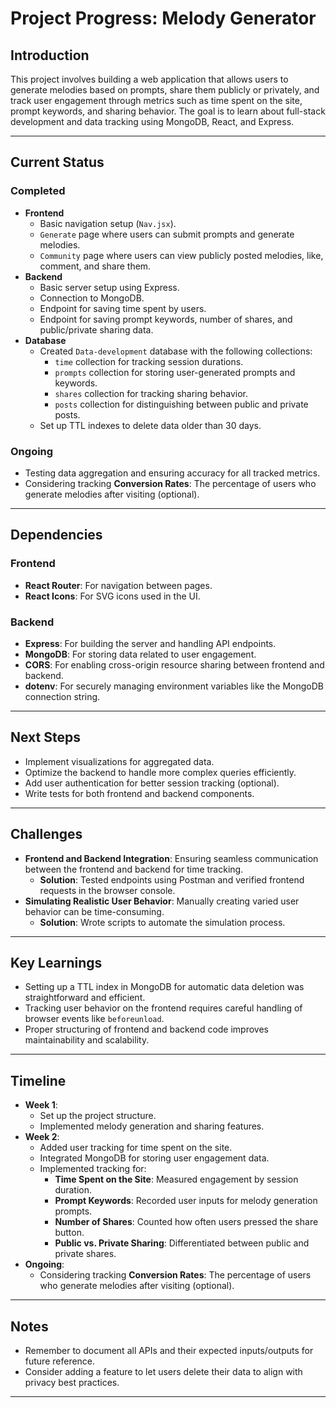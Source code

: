 # Project Progress: Melody Generator

## Introduction

This project involves building a web application that allows users to generate melodies based on prompts, share them publicly or privately, and track user engagement through metrics such as time spent on the site, prompt keywords, and sharing behavior. The goal is to learn about full-stack development and data tracking using MongoDB, React, and Express.

---

## Current Status

### Completed

- **Frontend**
  - Basic navigation setup (`Nav.jsx`).
  - `Generate` page where users can submit prompts and generate melodies.
  - `Community` page where users can view publicly posted melodies, like, comment, and share them.
- **Backend**
  - Basic server setup using Express.
  - Connection to MongoDB.
  - Endpoint for saving time spent by users.
  - Endpoint for saving prompt keywords, number of shares, and public/private sharing data.
- **Database**
  - Created `Data-development` database with the following collections:
    - `time` collection for tracking session durations.
    - `prompts` collection for storing user-generated prompts and keywords.
    - `shares` collection for tracking sharing behavior.
    - `posts` collection for distinguishing between public and private posts.
  - Set up TTL indexes to delete data older than 30 days.

### Ongoing

- Testing data aggregation and ensuring accuracy for all tracked metrics.
- Considering tracking **Conversion Rates**: The percentage of users who generate melodies after visiting (optional).

---

## Dependencies

### Frontend

- **React Router**: For navigation between pages.
- **React Icons**: For SVG icons used in the UI.

### Backend

- **Express**: For building the server and handling API endpoints.
- **MongoDB**: For storing data related to user engagement.
- **CORS**: For enabling cross-origin resource sharing between frontend and backend.
- **dotenv**: For securely managing environment variables like the MongoDB connection string.

---

## Next Steps

- Implement visualizations for aggregated data.
- Optimize the backend to handle more complex queries efficiently.
- Add user authentication for better session tracking (optional).
- Write tests for both frontend and backend components.

---

## Challenges

- **Frontend and Backend Integration**: Ensuring seamless communication between the frontend and backend for time tracking.
  - **Solution**: Tested endpoints using Postman and verified frontend requests in the browser console.
- **Simulating Realistic User Behavior**: Manually creating varied user behavior can be time-consuming.
  - **Solution**: Wrote scripts to automate the simulation process.

---

## Key Learnings

- Setting up a TTL index in MongoDB for automatic data deletion was straightforward and efficient.
- Tracking user behavior on the frontend requires careful handling of browser events like `beforeunload`.
- Proper structuring of frontend and backend code improves maintainability and scalability.

---

## Timeline

- **Week 1**:
  - Set up the project structure.
  - Implemented melody generation and sharing features.
- **Week 2**:
  - Added user tracking for time spent on the site.
  - Integrated MongoDB for storing user engagement data.
  - Implemented tracking for:
    - **Time Spent on the Site**: Measured engagement by session duration.
    - **Prompt Keywords**: Recorded user inputs for melody generation prompts.
    - **Number of Shares**: Counted how often users pressed the share button.
    - **Public vs. Private Sharing**: Differentiated between public and private shares.
- **Ongoing**:
  - Considering tracking **Conversion Rates**: The percentage of users who generate melodies after visiting (optional).

---

## Notes

- Remember to document all APIs and their expected inputs/outputs for future reference.
- Consider adding a feature to let users delete their data to align with privacy best practices.

---
